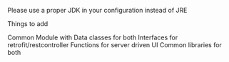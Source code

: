 Please use a proper JDK in your configuration instead of JRE

Things to add

Common Module with 
Data classes for both
Interfaces for retrofit/restcontroller
Functions for server driven UI
Common libraries for both
